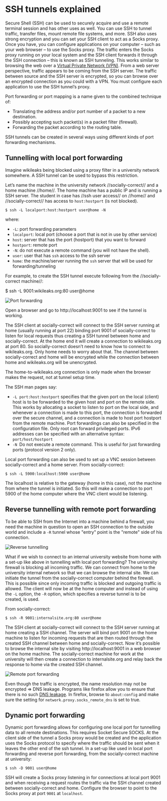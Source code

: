 # SSH tunnels explained

Secure Shell (SSH) can be used to securely acquire and use a remote terminal session and has other uses as well. You can use SSH to tunnel traffic, transfer files, mount remote file systems, and more. SSH also uses strong encryption and you can set your SSH client to act as a Socks proxy. Once you have, you can configure applications on your computer – such as your web browser – to use the Socks proxy. The traffic enters the Socks proxy running on your local system and the SSH client forwards it through the SSH connection – this is known as SSH tunneling. This works similar to browsing the web over a [Virtual Private Network (VPN)](VPN.md). From a web server perspective, traffic appears to be coming from the SSH server. The traffic between source and the SSH server is encrypted, so you can browse over an encrypted connection as you could with a VPN. You must configure each application to use the SSH tunnel’s proxy.

Port forwarding or port mapping is a name given to the combined technique of:

  * Translating the address and/or port number of a packet to a new destination.
  * Possibly accepting such packet(s) in a packet filter (firewall).
  * Forwarding the packet according to the routing table.

SSH tunnels can be created in several ways using different kinds of port forwarding mechanisms.

## Tunnelling with local port forwarding

Imagine wikileaks being blocked using a proxy filter in a university network somewhere. A SSH tunnel can be used to bypass this restriction.

Let’s name the machine in the university network //socially-correct// and a home machine //home//. The home machine has a public IP and is running a SSH server. The student in case has //ssh user access// on //home// and //socially-correct// has access to `host:hostport` (is not blocked).

    $ ssh -L localport:host:hostport user@home -N 

where:

* `-L`: port forwarding parameters
* `localport`: local port (choose a port that is not in use by other service)
* `host`: server that has the port (hostport) that you want to forward
* `hostport`: remote port
* `-N`: do not execute a remote command (you will not have the shell).
* `user`: user that has `ssh` access to the ssh server
* `home`: the machine/server running the `ssh` server that will be used for forwarding/tunneling 

For example, to create the SSH tunnel execute following from the //socially-correct machine//:

  $ ssh -L 9001:wikileaks.org:80 user@home

![Port forwarding](https://github.com/tymyrddin/orchard/blob/main/mitigations/assets/images/port-forwarding.png)

Open a browser and go to http://localhost:9001 to see if the tunnel is working.

The SSH client at socially-correct will connect to the SSH server running at home (usually running at port 22) binding port 9001 of socially-correct to listen for local requests thus creating a SSH tunnel between home and socially-correct. At the home end it will create a connection to wikileaks.org at port 80. So socially-correct doesn’t need to know how to connect to wikileaks.org. Only home needs to worry about that. The channel between socially-correct and home will be encrypted while the connection between home and wikileaks.org will be unencrypted.

The home-to-wikileaks.org connection is only made when the browser makes the request, not at tunnel setup time.

The SSH man pages say:

* `-L port:host:hostport` specifies that the given port on the local (client) host is to be forwarded to the given host and port on the remote side. This works by allocating a socket to listen to port on the local side, and whenever a connection is made to this port, the connection is forwarded over the secure channel, and a connection is made to host port hostport from the remote machine. Port forwardings can also be specified in the configuration file. Only root can forward privileged ports. IPv6 addresses can be specified with an alternative syntax: `port/host/hostport`
* `-N `Do not execute a remote command. This is useful for just forwarding ports (protocol version 2 only).

Local port forwarding can also be used to set up a VNC session between socially-correct and a home server. From socially-correct:

    $ ssh -L 5900:localhost:5900 user@home

The localhost is relative to the gateway (home in this case), not the machine from where the tunnel is initiated. So this will make a connection to port 5900 of the home computer where the VNC client would be listening. 

## Reverse tunnelling with remote port forwarding

To be able to SSH from the Internet into a machine behind a firewall, you need the machine in question to open an SSH connection to the outside world and include a `-R` tunnel whose "entry" point is the "remote" side of his connection.

![Reverse tunnelling](https://github.com/tymyrddin/orchard/blob/main/mitigations/assets/images/ssh-l-r.png)

What if we wish to connect to an internal university website from home with a set-up like above in tunnelling with local port forwarding? The university firewall is blocking all incoming traffic. We can connect from home to the university internal network so that we can browse the internal site. We can initiate the tunnel from the socially-correct computer behind the firewall. This is possible since only incoming traffic is blocked and outgoing traffic is allowed. The client will now be at the home computer and instead of using the `-L` option, the `-R` option, which specifies a reverse tunnel is to be created, is used. 

From socially-correct:

    $ ssh -R 9001:internalsite.org:80 user@home 

The SSH client at socially-correct will connect to the SSH server running at home creating a SSH channel. The server will bind port 9001 on the home machine to listen for incoming requests that are then routed through the created SSH channel between home and socially-correct. Now it’s possible to browse the internal site by visiting http://localhost:9001 in a web browser on the home machine. The socially-correct machine for work at the university will then create a connection to internalsite.org and relay back the response to home via the created SSH channel. 

![Remote port forwarding](https://github.com/tymyrddin/orchard/blob/main/mitigations/assets/images/remoteportforwarding.png)

Even though the traffic is encrypted, the name resolution may not be encrypted => DNS leakage. Programs like firefox allow you to ensure that there is no such [DNS leakage](). In firefox, browse to  `about:config` and make sure the setting for   `network.proxy.socks_remote_dns` is set to true.

## Dynamic port forwarding

Dynamic port forwarding allows for configuring one local port for tunnelling data to all remote destinations. This requires Socket Secure SOCKS. At the client side of the tunnel a Socks proxy would be created and the application uses the Socks protocol to specify where the traffic should be sent when it leaves the other end of the ssh tunnel. In a set-up like used in local port forwarding and reverse port forwarding, from the socially-correct machine at university:

    $ ssh -D 9001 user@home 

SSH will create a Socks proxy listening in for connections at local port 9001 and when receiving a request routes the traffic via the SSH channel created between socially-correct and home. Configure the browser to point to the Socks proxy at port `9001` at `localhost`. 



 



